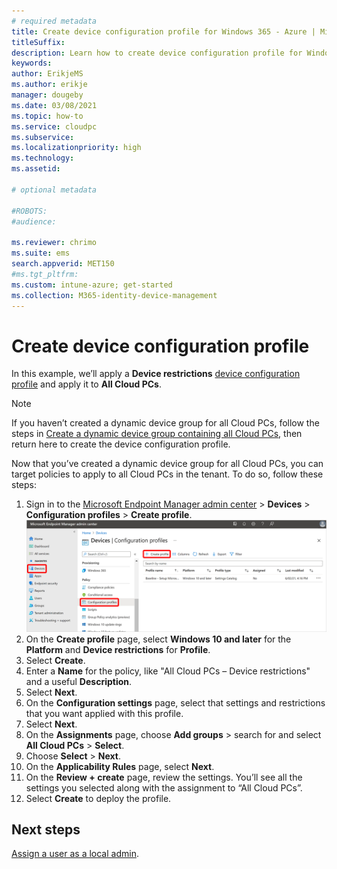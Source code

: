 ```yaml
---
# required metadata
title: Create device configuration profile for Windows 365 - Azure | Microsoft Docs
titleSuffix:
description: Learn how to create device configuration profile for Windows 365.
keywords:
author: ErikjeMS  
ms.author: erikje
manager: dougeby
ms.date: 03/08/2021
ms.topic: how-to
ms.service: cloudpc
ms.subservice:
ms.localizationpriority: high
ms.technology:
ms.assetid: 

# optional metadata

#ROBOTS:
#audience:

ms.reviewer: chrimo
ms.suite: ems
search.appverid: MET150
#ms.tgt_pltfrm:
ms.custom: intune-azure; get-started
ms.collection: M365-identity-device-management
---
```


# Create device configuration profile

In this example, we’ll apply a **Device restrictions** [device configuration profile](/mem/intune/configuration/device-profile-create) and apply it to **All Cloud PCs**.

> [!NOTE]
> If you haven’t created a dynamic device group for all Cloud PCs, follow the steps in [Create a dynamic device group containing all Cloud PCs](create-dynamic-device-group-all-cloudpcs.md), then return here to create the device configuration profile.

Now that you’ve created a dynamic device group for all Cloud PCs, you can target policies to apply to all Cloud PCs in the tenant. To do so, follow these steps:

1. Sign in to the [Microsoft Endpoint Manager admin center](https://endpoint.microsoft.com/) > **Devices** > **Configuration profiles** > **Create profile**.
![Screenshot of delete policy](./media/create-device-configuration-profile/create-profile.png)
2. On the **Create profile** page, select **Windows 10 and later** for the **Platform** and **Device restrictions** for **Profile**.
3. Select **Create**.
4. Enter a **Name** for the policy, like "All Cloud PCs – Device restrictions" and a useful **Description**.
5. Select **Next**.
6. On the **Configuration settings** page, select that settings and restrictions that you want applied with this profile.
7. Select **Next**.
8. On the **Assignments** page, choose **Add groups** > search for and select **All Cloud PCs** > **Select**.
9. Choose **Select** > **Next**.
10. On the **Applicability Rules** page, select **Next**.
11. On the **Review + create** page, review the settings. You’ll see all the settings you selected along with the assignment to “All Cloud PCs”.
12. Select **Create** to deploy the profile.

<!-- ########################## -->
## Next steps

[Assign a user as a local admin](assign-users-as-local-admin.md).
